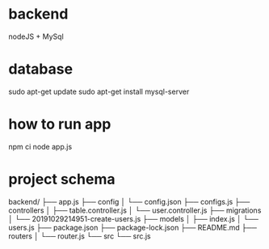 # backend
nodeJS + MySql

# database
sudo apt-get update
sudo apt-get install mysql-server

# how to run app
npm ci
node app.js

# project schema
backend/
├── app.js
├── config
│   └── config.json
├── configs.js
├── controllers
│   ├── table.controller.js
│   └── user.controller.js
├── migrations
│   └── 20191029214951-create-users.js
├── models
│   ├── index.js
│   └── users.js
├── package.json
├── package-lock.json
├── README.md
├── routers
│   └── router.js
└── src
    └── src.js